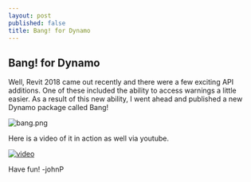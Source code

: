 ```yaml
---
layout: post
published: false
title: Bang! for Dynamo
---
```

## Bang! for Dynamo

Well, Revit 2018 came out recently and there were a few exciting API additions. One of these included the ability to access warnings a little easier. As a result of this new ability, I went ahead and published a new Dynamo package called Bang!

![bang.png]({{site.baseurl}}/img/bang.png)


Here is a video of it in action as well via youtube.

[![video](https://img.youtube.com/vi/mxjeEhj2KV4/0.jpg)](https://www.youtube.com/watch?v=mxjeEhj2KV4&t=0s)



Have fun!
-johnP
